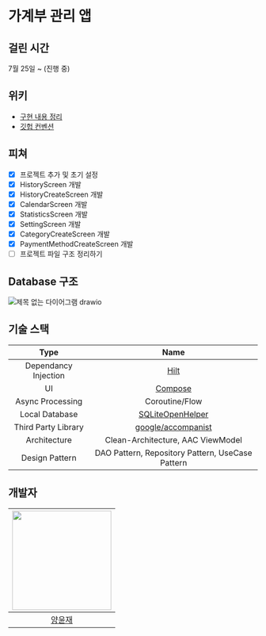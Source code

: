 # 가계부 관리 앱

## 걸린 시간
7월 25일 ~ (진행 중)

## 위키
* [구현 내용 정리](https://github.com/woowa-techcamp-2022/android-accountbook-20/wiki/구현할-내용-정리)
* [깃헙 컨벤션](https://github.com/woowa-techcamp-2022/android-accountbook-20/wiki/깃헙-컨벤션)

## 피쳐
- [X] 프로젝트 추가 및 초기 설정
- [X] HistoryScreen 개발
- [X] HistoryCreateScreen 개발
- [X] CalendarScreen 개발
- [X] StatisticsScreen 개발
- [X] SettingScreen 개발
- [X] CategoryCreateScreen 개발
- [X] PaymentMethodCreateScreen 개발
- [ ] 프로젝트 파일 구조 정리하기

## Database 구조
![제목 없는 다이어그램 drawio](https://user-images.githubusercontent.com/18213322/182394719-e646c8c1-2de3-4b39-a0f2-91cf97908a6f.png)

## 기술 스택
|Type|Name|
| :--: | :-----------------------: |
|Dependancy Injection|[Hilt](https://dagger.dev/hilt/)|
|UI|[Compose](https://developer.android.com/jetpack/compose)|
|Async Processing|Coroutine/Flow|
|Local Database|[SQLiteOpenHelper](https://developer.android.com/reference/android/database/sqlite/SQLiteOpenHelper)|
|Third Party Library|[google/accompanist](https://github.com/google/accompanist)|
|Architecture|Clean-Architecture, AAC ViewModel|
|Design Pattern|DAO Pattern, Repository Pattern, UseCase Pattern|

## 개발자
|<img src="https://github.com/2004yyj.png" width="200"/>|
|:--:|
|[양윤재](https://github.com/2004yyj)|
